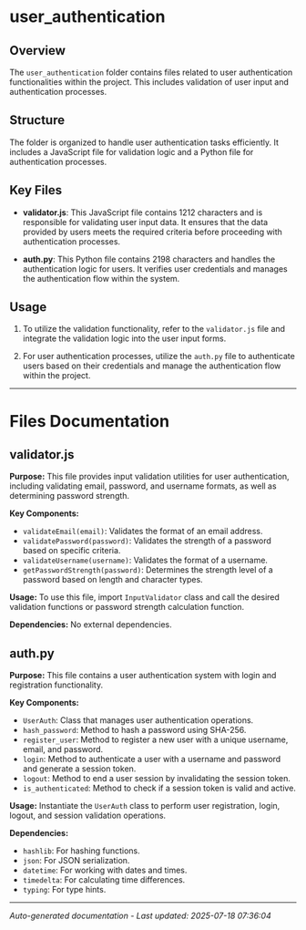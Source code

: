 # user_authentication

## Overview
The `user_authentication` folder contains files related to user authentication functionalities within the project. This includes validation of user input and authentication processes.

## Structure
The folder is organized to handle user authentication tasks efficiently. It includes a JavaScript file for validation logic and a Python file for authentication processes.

## Key Files
- **validator.js**: This JavaScript file contains 1212 characters and is responsible for validating user input data. It ensures that the data provided by users meets the required criteria before proceeding with authentication processes.
  
- **auth.py**: This Python file contains 2198 characters and handles the authentication logic for users. It verifies user credentials and manages the authentication flow within the system.

## Usage
1. To utilize the validation functionality, refer to the `validator.js` file and integrate the validation logic into the user input forms.
   
2. For user authentication processes, utilize the `auth.py` file to authenticate users based on their credentials and manage the authentication flow within the project.

---

# Files Documentation

## validator.js

**Purpose:** This file provides input validation utilities for user authentication, including validating email, password, and username formats, as well as determining password strength.

**Key Components:**
- `validateEmail(email)`: Validates the format of an email address.
- `validatePassword(password)`: Validates the strength of a password based on specific criteria.
- `validateUsername(username)`: Validates the format of a username.
- `getPasswordStrength(password)`: Determines the strength level of a password based on length and character types.

**Usage:** To use this file, import `InputValidator` class and call the desired validation functions or password strength calculation function.

**Dependencies:** No external dependencies.

## auth.py

**Purpose:** This file contains a user authentication system with login and registration functionality.

**Key Components:**
- `UserAuth`: Class that manages user authentication operations.
- `hash_password`: Method to hash a password using SHA-256.
- `register_user`: Method to register a new user with a unique username, email, and password.
- `login`: Method to authenticate a user with a username and password and generate a session token.
- `logout`: Method to end a user session by invalidating the session token.
- `is_authenticated`: Method to check if a session token is valid and active.

**Usage:** Instantiate the `UserAuth` class to perform user registration, login, logout, and session validation operations.

**Dependencies:** 
- `hashlib`: For hashing functions.
- `json`: For JSON serialization.
- `datetime`: For working with dates and times.
- `timedelta`: For calculating time differences.
- `typing`: For type hints.

---
*Auto-generated documentation - Last updated: 2025-07-18 07:36:04*
